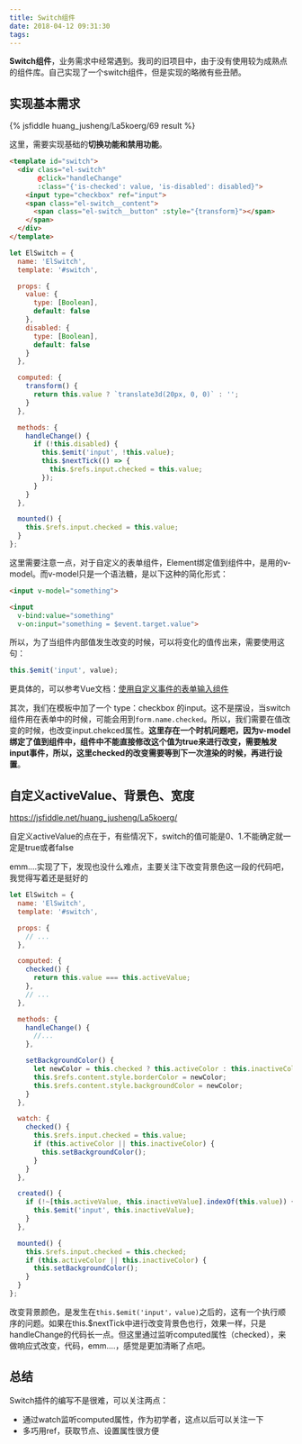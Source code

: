 ```yaml
---
title: Switch组件
date: 2018-04-12 09:31:30
tags:
---
```

**Switch组件**，业务需求中经常遇到。我司的旧项目中，由于没有使用较为成熟点的组件库。自己实现了一个switch组件，但是实现的略微有些丑陋。

实现基本需求
------
{% jsfiddle huang_jusheng/La5koerg/69 result %}

这里，需要实现基础的**切换功能和禁用功能**。
```html
<template id="switch">
  <div class="el-switch" 
       @click="handleChange"
       :class="{'is-checked': value, 'is-disabled': disabled}">
    <input type="checkbox" ref="input">
    <span class="el-switch__content">
      <span class="el-switch__button" :style="{transform}"></span>
	</span>
  </div>
</template>
```
```javascript
let ElSwitch = {
  name: 'ElSwitch',
  template: '#switch',

  props: {
    value: {
      type: [Boolean],
      default: false
    },
    disabled: {
      type: [Boolean],
      default: false
    }
  },

  computed: {
    transform() {
      return this.value ? `translate3d(20px, 0, 0)` : '';
    }
  },

  methods: {
    handleChange() {
      if (!this.disabled) {
        this.$emit('input', !this.value);
        this.$nextTick(() => {
          this.$refs.input.checked = this.value;
        });
      }
    }
  },

  mounted() {
    this.$refs.input.checked = this.value;
  }
};
```
这里需要注意一点，对于自定义的表单组件，Element绑定值到组件中，是用的v-model。而v-model只是一个语法糖，是以下这种的简化形式：
```html
<input v-model="something">

<input
  v-bind:value="something"
  v-on:input="something = $event.target.value">
````

所以，为了当组件内部值发生改变的时候，可以将变化的值传出来，需要使用这句：
```javascript
this.$emit('input', value);
```
更具体的，可以参考Vue文档：[使用自定义事件的表单输入组件](https://cn.vuejs.org/v2/guide/components.html#%E4%BD%BF%E7%94%A8%E8%87%AA%E5%AE%9A%E4%B9%89%E4%BA%8B%E4%BB%B6%E7%9A%84%E8%A1%A8%E5%8D%95%E8%BE%93%E5%85%A5%E7%BB%84%E4%BB%B6)

其次，我们在模板中加了一个 type：checkbox 的input。这不是摆设，当switch组件用在表单中的时候，可能会用到`form.name.checked`。所以，我们需要在值改变的时候，也改变input.chekced属性。**这里存在一个时机问题吧，因为v-model绑定了值到组件中，组件中不能直接修改这个值为true来进行改变，需要触发input事件，所以，这里checked的改变需要等到下一次渲染的时候，再进行设置**。

自定义activeValue、背景色、宽度
---------------------
https://jsfiddle.net/huang_jusheng/La5koerg/

自定义activeValue的点在于，有些情况下，switch的值可能是0、1.不能确定就一定是true或者false

emm....实现了下，发现也没什么难点，主要关注下改变背景色这一段的代码吧，我觉得写着还是挺好的
```javascript
let ElSwitch = {
  name: 'ElSwitch',
  template: '#switch',

  props: {
    // ...
  },

  computed: {
    checked() {
      return this.value === this.activeValue;
    },
    // ...
  },

  methods: {
    handleChange() {
      //...
    },

    setBackgroundColor() {
      let newColor = this.checked ? this.activeColor : this.inactiveColor;
      this.$refs.content.style.borderColor = newColor;
      this.$refs.content.style.backgroundColor = newColor;
    }
  },

  watch: {
    checked() {
      this.$refs.input.checked = this.value;
      if (this.activeColor || this.inactiveColor) {
        this.setBackgroundColor();
      }
    }
  },

  created() {
    if (!~[this.activeValue, this.inactiveValue].indexOf(this.value)) {
      this.$emit('input', this.inactiveValue);
    }
  },

  mounted() {
    this.$refs.input.checked = this.checked;
    if (this.activeColor || this.inactiveColor) {
      this.setBackgroundColor();
    }
  }
};
```
改变背景颜色，是发生在`this.$emit('input'，value)`之后的，这有一个执行顺序的问题。如果在this.$nextTick中进行改变背景色也行，效果一样，只是handleChange的代码长一点。但这里通过监听computed属性（checked），来做响应式改变，代码，emm....，感觉是更加清晰了点吧。

总结
--
Switch插件的编写不是很难，可以关注两点：
- 通过watch监听computed属性，作为初学者，这点以后可以关注一下
- 多巧用ref，获取节点、设置属性很方便